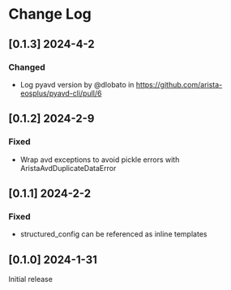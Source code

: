 # Change Log

## [0.1.3] 2024-4-2

### Changed

- Log pyavd version by @dlobato in https://github.com/arista-eosplus/pyavd-cli/pull/6

## [0.1.2] 2024-2-9

### Fixed

- Wrap avd exceptions to avoid pickle errors with AristaAvdDuplicateDataError

## [0.1.1] 2024-2-2

### Fixed

- structured_config can be referenced as inline templates


## [0.1.0] 2024-1-31

Initial release
